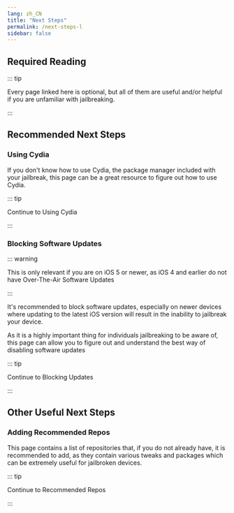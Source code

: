 ```yaml
---
lang: zh_CN
title: "Next Steps"
permalink: /next-steps-l
sidebar: false
---
```


## Required Reading

::: tip

Every page linked here is optional, but all of them are useful and/or helpful if you are unfamiliar with jailbreaking.

:::

## Recommended Next Steps

### Using Cydia

If you don't know how to use Cydia, the package manager included with your jailbreak, this page can be a great resource to figure out how to use Cydia.

::: tip

Continue to <router-link to="/using-cydia">Using Cydia</router-link>

:::

### Blocking Software Updates

::: warning

This is only relevant if you are on iOS 5 or newer, as iOS 4 and earlier do not have Over-The-Air Software Updates

:::

It's recommended to block software updates, especially on newer devices where updating to the latest iOS version will result in the inability to jailbreak your device.

As it is a highly important thing for individuals jailbreaking to be aware of, this page can allow you to figure out and understand the best way of disabling software updates

::: tip

Continue to <router-link to="/blocking-updates">Blocking Updates</router-link>

:::

## Other Useful Next Steps

### Adding Recommended Repos

This page contains a list of repositories that, if you do not already have, it is recommended to add, as they contain various tweaks and packages which can be extremely useful for jailbroken devices.

::: tip

Continue to <router-link to="/recommended-repos">Recommended Repos</router-link>

:::

<!---Will add Sideloading Apps later on - I want to redo/update that page before adding it--->